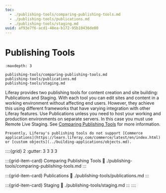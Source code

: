 ```yaml
---
toc:
  - ./publishing-tools/comparing-publishing-tools.md
  - ./publishing-tools/publications.md
  - ./publishing-tools/staging.md
uuid: af93e7f6-acd1-48ea-b172-95b10436de00
---
```

# Publishing Tools

```{toctree}
:maxdepth: 3

publishing-tools/comparing-publishing-tools.md
publishing-tools/publications.md
publishing-tools/staging.md
```

Liferay provides two publishing tools for content creation and site building: Publications and Staging. With each tool you can edit sites and content in a working environment without affecting end users. However, they achieve this using different frameworks that have varying integration with other Liferay features. Use Publications unless you need to host your working and production environments on separate servers. In this case you must use Remote Live Staging. See [Comparing Publishing Tools](./publishing-tools/comparing-publishing-tools.md) for more information.

```{important}
Presently, Liferay's publishing tools do not support [Commerce applications](https://learn.liferay.com/commerce/latest/en/index.html) or [custom objects](../building-applications/objects.md).
```

::::{grid} 2
:gutter: 3 3 3 3

:::{grid-item-card} Comparing Publishing Tools
:link: ./publishing-tools/comparing-publishing-tools.md
:::

:::{grid-item-card} Publications
:link: ./publishing-tools/publications.md
:::

:::{grid-item-card} Staging
:link: ./publishing-tools/staging.md
:::
::::
